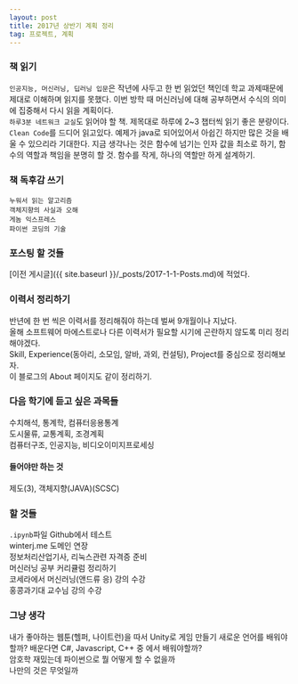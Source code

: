 ```yaml
---
layout: post
title: 2017년 상반기 계획 정리
tag: 프로젝트, 계획
---
```


### 책 읽기
`인공지능, 머신러닝, 딥러닝 입문`은 작년에 사두고 한 번 읽었던 책인데 학교 과제때문에 제대로 이해하며 읽지를 못했다. 이번 방학 때 머신러닝에 대해 공부하면서 수식의 의미에 집중해서 다시 읽을 계획이다.  
`하루3분 네트워크 교실`도 읽어야 할 책. 제목대로 하루에 2~3 챕터씩 읽기 좋은 분량이다.
`Clean Code`를 드디어 읽고있다. 예제가 java로 되어있어서 아쉽긴 하지만 많은 것을 배울 수 있으리라 기대한다. 지금 생각나는 것은 함수에 넘기는 인자 값을 최소로 하기, 함수의 역할과 책임을 분명히 할 것. 함수를 작게, 하나의 역할만 하게 설계하기.

### 책 독후감 쓰기
`누워서 읽는 알고리즘`  
`객체지향의 사실과 오해`  
`게놈 익스프레스`  
`파이썬 코딩의 기술`

### 포스팅 할 것들
[이전 게시글]({{ site.baseurl }}/_posts/2017-1-1-Posts.md)에 적었다.

### 이력서 정리하기
반년에 한 번 씩은 이력서를 정리해줘야 하는데 벌써 9개월이나 지났다.  
올해 소프트웨어 마에스트로나 다른 이력서가 필요할 시기에 곤란하지 않도록 미리 정리해야겠다.  
Skill, Experience(동아리, 소모임, 알바, 과외, 컨설팅), Project를 중심으로 정리해보자.  
이 블로그의 About 페이지도 같이 정리하기.

### 다음 학기에 듣고 싶은 과목들
수치해석, 통계학, 컴퓨터응용통계  
도시물류, 교통계획, 조경계획  
컴퓨터구조, 인공지능, 비디오이미지프로세싱

#### 들어야만 하는 것
제도(3), 객체지향(JAVA)(SCSC)

### 할 것들
`.ipynb`파일 Github에서 테스트  
winterj.me 도메인 연장  
정보처리산업기사, 리눅스관련 자격증 준비  
머신러닝 공부 커리큘럼 정리하기  
코세라에서 머신러닝(앤드류 응) 강의 수강   
홍콩과기대 교수님 강의 수강

### 그냥 생각
내가 좋아하는 웹툰(헬퍼, 나이트런)을 따서 Unity로 게임 만들기
새로운 언어를 배워야할까? 배운다면 C#, Javascript, C++ 중 에서 배워야할까?  
암호학 재밌는데 파이썬으로 뭘 어떻게 할 수 없을까  
나만의 것은 무엇일까
